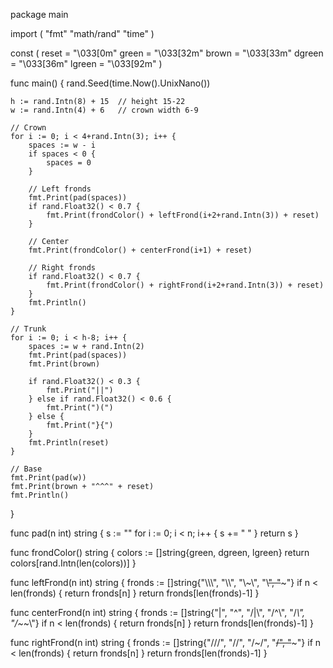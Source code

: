 package main

import (
    "fmt"
    "math/rand"
    "time"
)

const (
    reset  = "\033[0m"
    green  = "\033[32m"
    brown  = "\033[33m"
    dgreen = "\033[36m"
    lgreen = "\033[92m"
)

func main() {
    rand.Seed(time.Now().UnixNano())

    h := rand.Intn(8) + 15  // height 15-22
    w := rand.Intn(4) + 6   // crown width 6-9

    // Crown
    for i := 0; i < 4+rand.Intn(3); i++ {
        spaces := w - i
        if spaces < 0 {
            spaces = 0
        }

        // Left fronds
        fmt.Print(pad(spaces))
        if rand.Float32() < 0.7 {
            fmt.Print(frondColor() + leftFrond(i+2+rand.Intn(3)) + reset)
        }

        // Center
        fmt.Print(frondColor() + centerFrond(i+1) + reset)

        // Right fronds
        if rand.Float32() < 0.7 {
            fmt.Print(frondColor() + rightFrond(i+2+rand.Intn(3)) + reset)
        }
        fmt.Println()
    }

    // Trunk
    for i := 0; i < h-8; i++ {
        spaces := w + rand.Intn(2)
        fmt.Print(pad(spaces))
        fmt.Print(brown)

        if rand.Float32() < 0.3 {
            fmt.Print("||")
        } else if rand.Float32() < 0.6 {
            fmt.Print(")(")
        } else {
            fmt.Print("}{")
        }
        fmt.Println(reset)
    }

    // Base
    fmt.Print(pad(w))
    fmt.Print(brown + "^^^" + reset)
    fmt.Println()
}

func pad(n int) string {
    s := ""
    for i := 0; i < n; i++ {
        s += " "
    }
    return s
}

func frondColor() string {
    colors := []string{green, dgreen, lgreen}
    return colors[rand.Intn(len(colors))]
}

func leftFrond(n int) string {
    fronds := []string{"\\\\\\", "\\\\", "\\~\\", "\\~~", "~~~"}
    if n < len(fronds) {
        return fronds[n]
    }
    return fronds[len(fronds)-1]
}

func centerFrond(n int) string {
    fronds := []string{"|", "^", "/|\\", "/^\\", "/*\\", "/~*~\\"}
    if n < len(fronds) {
        return fronds[n]
    }
    return fronds[len(fronds)-1]
}

func rightFrond(n int) string {
    fronds := []string{"///", "//", "/~/", "~~/", "~~~"}
    if n < len(fronds) {
        return fronds[n]
    }
    return fronds[len(fronds)-1]
}
